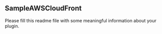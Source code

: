 ## SampleAWSCloudFront

Please fill this readme file with some meaningful information about your plugin.
